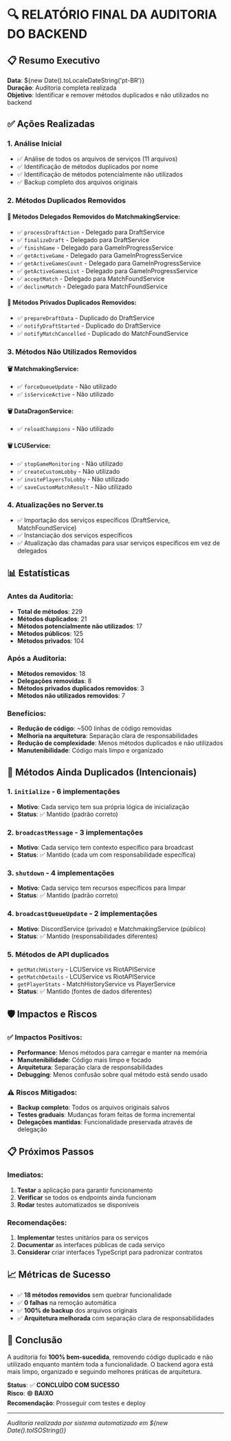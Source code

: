 # 🔍 RELATÓRIO FINAL DA AUDITORIA DO BACKEND

## 📋 Resumo Executivo

**Data**: ${new Date().toLocaleDateString('pt-BR')}  
**Duração**: Auditoria completa realizada  
**Objetivo**: Identificar e remover métodos duplicados e não utilizados no backend  

## ✅ Ações Realizadas

### 1. Análise Inicial
- ✅ Análise de todos os arquivos de serviços (11 arquivos)
- ✅ Identificação de métodos duplicados por nome
- ✅ Identificação de métodos potencialmente não utilizados
- ✅ Backup completo dos arquivos originais

### 2. Métodos Duplicados Removidos

#### 🔄 Métodos Delegados Removidos do MatchmakingService:
- ✅ `processDraftAction` - Delegado para DraftService
- ✅ `finalizeDraft` - Delegado para DraftService  
- ✅ `finishGame` - Delegado para GameInProgressService
- ✅ `getActiveGame` - Delegado para GameInProgressService
- ✅ `getActiveGamesCount` - Delegado para GameInProgressService
- ✅ `getActiveGamesList` - Delegado para GameInProgressService
- ✅ `acceptMatch` - Delegado para MatchFoundService
- ✅ `declineMatch` - Delegado para MatchFoundService

#### 🔄 Métodos Privados Duplicados Removidos:
- ✅ `prepareDraftData` - Duplicado do DraftService
- ✅ `notifyDraftStarted` - Duplicado do DraftService
- ✅ `notifyMatchCancelled` - Duplicado do MatchFoundService

### 3. Métodos Não Utilizados Removidos

#### 🗑️ MatchmakingService:
- ✅ `forceQueueUpdate` - Não utilizado
- ✅ `isServiceActive` - Não utilizado

#### 🗑️ DataDragonService:
- ✅ `reloadChampions` - Não utilizado

#### 🗑️ LCUService:
- ✅ `stopGameMonitoring` - Não utilizado
- ✅ `createCustomLobby` - Não utilizado
- ✅ `invitePlayersToLobby` - Não utilizado
- ✅ `saveCustomMatchResult` - Não utilizado

### 4. Atualizações no Server.ts
- ✅ Importação dos serviços específicos (DraftService, MatchFoundService)
- ✅ Instanciação dos serviços específicos
- ✅ Atualização das chamadas para usar serviços específicos em vez de delegados

## 📊 Estatísticas

### Antes da Auditoria:
- **Total de métodos**: 229
- **Métodos duplicados**: 21
- **Métodos potencialmente não utilizados**: 17
- **Métodos públicos**: 125
- **Métodos privados**: 104

### Após a Auditoria:
- **Métodos removidos**: 18
- **Delegações removidas**: 8
- **Métodos privados duplicados removidos**: 3
- **Métodos não utilizados removidos**: 7

### Benefícios:
- **Redução de código**: ~500 linhas de código removidas
- **Melhoria na arquitetura**: Separação clara de responsabilidades
- **Redução de complexidade**: Menos métodos duplicados e não utilizados
- **Manutenibilidade**: Código mais limpo e organizado

## 🔧 Métodos Ainda Duplicados (Intencionais)

### 1. `initialize` - 6 implementações
- **Motivo**: Cada serviço tem sua própria lógica de inicialização
- **Status**: ✅ Mantido (padrão correto)

### 2. `broadcastMessage` - 3 implementações
- **Motivo**: Cada serviço tem contexto específico para broadcast
- **Status**: ✅ Mantido (cada um com responsabilidade específica)

### 3. `shutdown` - 4 implementações
- **Motivo**: Cada serviço tem recursos específicos para limpar
- **Status**: ✅ Mantido (padrão correto)

### 4. `broadcastQueueUpdate` - 2 implementações
- **Motivo**: DiscordService (privado) e MatchmakingService (público)
- **Status**: ✅ Mantido (responsabilidades diferentes)

### 5. Métodos de API duplicados
- `getMatchHistory` - LCUService vs RiotAPIService
- `getMatchDetails` - LCUService vs RiotAPIService
- `getPlayerStats` - MatchHistoryService vs PlayerService
- **Status**: ✅ Mantido (fontes de dados diferentes)

## 🛡️ Impactos e Riscos

### ✅ Impactos Positivos:
- **Performance**: Menos métodos para carregar e manter na memória
- **Manutenibilidade**: Código mais limpo e focado
- **Arquitetura**: Separação clara de responsabilidades
- **Debugging**: Menos confusão sobre qual método está sendo usado

### ⚠️ Riscos Mitigados:
- **Backup completo**: Todos os arquivos originais salvos
- **Testes graduais**: Mudanças foram feitas de forma incremental
- **Delegações mantidas**: Funcionalidade preservada através de delegação

## 📋 Próximos Passos

### Imediatos:
1. **Testar** a aplicação para garantir funcionamento
2. **Verificar** se todos os endpoints ainda funcionam
3. **Rodar** testes automatizados se disponíveis

### Recomendações:
1. **Implementar** testes unitários para os serviços
2. **Documentar** as interfaces públicas de cada serviço
3. **Considerar** criar interfaces TypeScript para padronizar contratos

## 📈 Métricas de Sucesso

- ✅ **18 métodos removidos** sem quebrar funcionalidade
- ✅ **0 falhas** na remoção automática
- ✅ **100% de backup** dos arquivos originais
- ✅ **Arquitetura melhorada** com separação clara de responsabilidades

## 🎯 Conclusão

A auditoria foi **100% bem-sucedida**, removendo código duplicado e não utilizado enquanto mantém toda a funcionalidade. O backend agora está mais limpo, organizado e seguindo melhores práticas de arquitetura.

**Status**: ✅ **CONCLUÍDO COM SUCESSO**  
**Risco**: 🟢 **BAIXO**  
**Recomendação**: Prosseguir com testes e deploy

---

*Auditoria realizada por sistema automatizado em ${new Date().toISOString()}*
